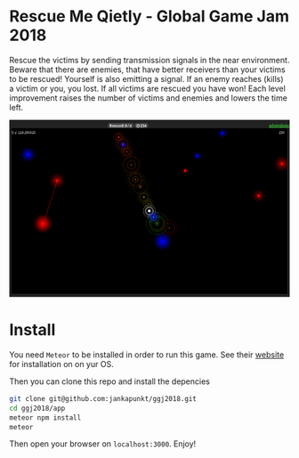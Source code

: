 # Rescue Me Qietly - Global Game Jam 2018

Rescue the victims by sending transmission signals in the near environment. Beware that there are enemies, that have better receivers than your victims to be rescued! Yourself is also emitting a signal. If an enemy reaches (kills) a victim or you, you lost. If all victims are rescued you have won! Each level improvement raises the number of victims and enemies and lowers the time left.

![Screenshot](./resources/screenshot.png "Screenshot")


# Install

You need `Meteor` to be installed in order to run this game. See their [website](https://www.meteor.com/) for installation on on yur OS.

Then you can clone this repo and install the depencies

```bash
git clone git@github.com:jankapunkt/ggj2018.git
cd ggj2018/app
meteor npm install
meteor
```

Then open your browser on `localhost:3000`. Enjoy!